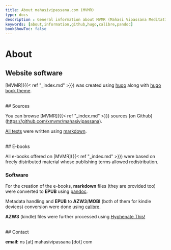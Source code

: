 ```yaml
---
title: About mahasivipassana.com (MVMR)
type: docs
description : General information about MVMR (Mahasi Vipassana Meditation Resources)
keywords: [about,information,github,hugo,calibre,pandoc] 
bookShowToc: false
---
```


# About

## Website software
[MVMR]({{< ref "_index.md" >}}) was created using [hugo](https://gohugo.io/) along with [hugo book  theme](https://github.com/alex-shpak/hugo-book). 

<br>
## Sources

You can browse [MVMR]({{< ref "_index.md" >}}) sources [on Github] (https://github.com/xmvmr/mahasivipassana).

[All texts](https://github.com/xmvmr/mahasivipassana/tree/master/content/docs) were written using [markdown](https://en.wikipedia.org/wiki/Markdown). 

<br>
## E-books

All e-books offered on [MVMR]({{< ref "_index.md" >}}) were based on freely distributed material whose publishing terms allowed redistribution.

### Software

For the creation of the e-books, **markdown** files (they are provided too) were converted to **EPUB** using [pandoc](https://pandoc.org/).

Metadata handling and **EPUB** to **AZW3**/**MOBI** (both of them for kindle devices) conversion were done using [calibre](https://calibre-ebook.com/).

**AZW3** (kindle) files were further processed using [Hyphenate This!](https://www.mobileread.com/forums/showthread.php?t=208534)

<br>
## Contact

**email:** ns [at] mahasivipassana [dot] com